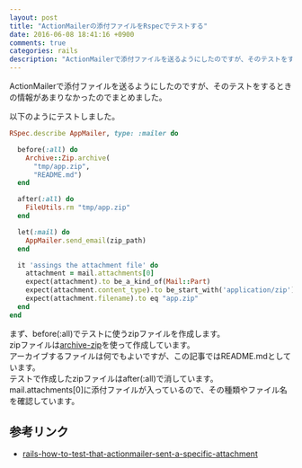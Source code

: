 ```yaml
---
layout: post
title: "ActionMailerの添付ファイルをRspecでテストする"
date: 2016-06-08 18:41:16 +0900
comments: true
categories: rails
description: "ActionMailerで添付ファイルを送るようにしたのですが、そのテストをするときの情報があまりなかったのでまとめました。Rspecを使ってテストするサンプルコードを紹介します。"
---
```


ActionMailerで添付ファイルを送るようにしたのですが、そのテストをするときの情報があまりなかったのでまとめました。

以下のようにテストしました。

```ruby
RSpec.describe AppMailer, type: :mailer do

  before(:all) do
    Archive::Zip.archive(
      "tmp/app.zip",
      "README.md")
  end

  after(:all) do
    FileUtils.rm "tmp/app.zip"
  end

  let(:mail) do
    AppMailer.send_email(zip_path)
  end

  it 'assings the attachment file' do
    attachment = mail.attachments[0]
    expect(attachment).to be_a_kind_of(Mail::Part)
    expect(attachment.content_type).to be_start_with('application/zip')
    expect(attachment.filename).to eq "app.zip"
  end
end
```

まず、before(:all)でテストに使うzipファイルを作成します。  
zipファイルは[archive-zip](https://github.com/javanthropus/archive-zip)を使って作成しています。  
アーカイブするファイルは何でもよいですが、この記事ではREADME.mdとしています。  
テストで作成したzipファイルはafter(:all)で消しています。  
mail.attachments[0]に添付ファイルが入っているので、その種類やファイル名を確認しています。

## 参考リンク

- [rails-how-to-test-that-actionmailer-sent-a-specific-attachment](http://stackoverflow.com/questions/14286179/rails-how-to-test-that-actionmailer-sent-a-specific-attachment)
